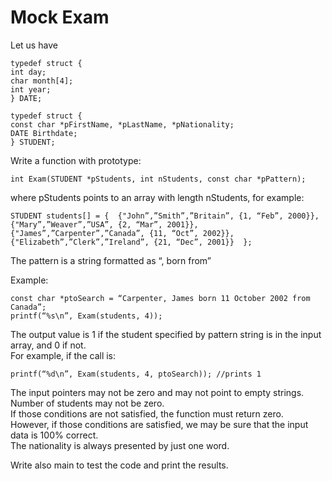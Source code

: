 # Mock Exam  
Let us have  
~~~
typedef struct {  
int day;   
char month[4];  
int year;  
} DATE;  
 
typedef struct {  
const char *pFirstName, *pLastName, *pNationality;   
DATE Birthdate;  
} STUDENT;  
~~~ 
Write a function with prototype:  
~~~
int Exam(STUDENT *pStudents, int nStudents, const char *pPattern);  
~~~
where pStudents points to an array with length nStudents, for example: 
~~~
STUDENT students[] = {  {"John”,”Smith”,”Britain”, {1, “Feb”, 2000}},  {"Mary”,”Weaver”,”USA”, {2, “Mar”, 2001}},  {"James”,”Carpenter”,”Canada”, {11, “Oct”, 2002}},  {"Elizabeth”,”Clerk”,”Ireland”, {21, “Dec”, 2001}}  };  
~~~
 
The pattern is a string formatted as  “<last-name>, <first-name> born<day> <month-in-English> <year> from<country>”   
 
Example:  
~~~
const char *ptoSearch = “Carpenter, James born 11 October 2002 from Canada”;  
printf(“%s\n”, Exam(students, 4));  
~~~
The output value is 1 if the student specified by pattern string is in the input array, and 0 if not.  
For example, if the call is:  
~~~
printf(“%d\n”, Exam(students, 4, ptoSearch)); //prints 1  
~~~
 
The input pointers may not be zero and may not point to empty strings. Number of students may not be zero.  
If those conditions are not satisfied, the function must return zero.  
However, if those conditions are satisfied, we may be sure that the input data is 100% correct.  
The nationality is always presented by just one word.  
 
Write also main to test the code and print the results.  
